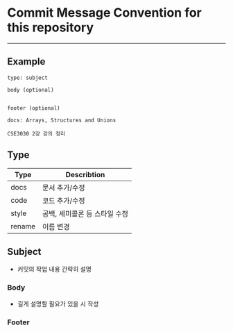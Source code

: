 # **Commit Message Convention for this repository**
---  

## **Example**  


```
type: subject

body (optional)


footer (optional)
``` 

```
docs: Arrays, Structures and Unions

CSE3030 2강 강의 정리

```  


## **Type**

| Type | Describtion |
| --- | --- |
| docs | 문서 추가/수정 |
| code | 코드 추가/수정 |
| style | 공백, 세미콜론 등 스타일 수정 |
| rename | 이름 변경 |  



## **Subject**

- 커밋의 작업 내용 간략히 설명  


### **Body**

- 길게 설명할 필요가 있을 시 작성  



### **Footer**
